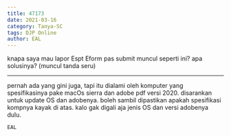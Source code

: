 ```yaml
---
title: 47173
date: 2021-03-16
category: Tanya-SC
tags: DJP Online
author: EAL
---
```


knapa saya mau lapor Espt Eform pas submit muncul seperti ini? apa solusinya? (muncul tanda seru)

---

pernah ada yang gini juga, tapi itu dialami oleh komputer yang spesifikasinya pake macOs sierra dan adobe pdf versi 2020. disarankan untuk update OS dan adobenya. boleh sambil dipastikan apakah spesifikasi kompnya kayak di atas. kalo gak digali aja jenis OS dan versi adobenya dulu.

`EAL`
